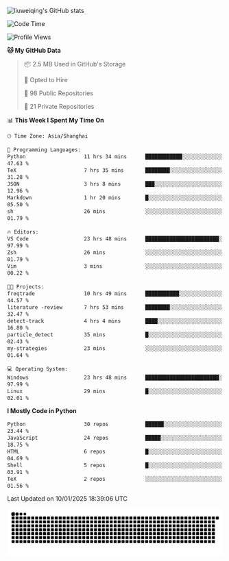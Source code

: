 ![liuweiqing's GitHub stats](https://github-readme-stats.vercel.app/api?username=14790897&show_icons=true&locale=cn&include_all_commits=true&count_private=true)

<!--START_SECTION:waka-->
![Code Time](http://img.shields.io/badge/Code%20Time-1%2C795%20hrs%207%20mins-blue)

![Profile Views](http://img.shields.io/badge/Profile%20Views-13-blue)

**🐱 My GitHub Data** 

> 📦 2.5 MB Used in GitHub's Storage 
 > 
> 💼 Opted to Hire
 > 
> 📜 98 Public Repositories 
 > 
> 🔑 21 Private Repositories 
 > 
📊 **This Week I Spent My Time On** 

```text
🕑︎ Time Zone: Asia/Shanghai

💬 Programming Languages: 
Python                   11 hrs 34 mins      ████████████░░░░░░░░░░░░░   47.63 % 
TeX                      7 hrs 35 mins       ████████░░░░░░░░░░░░░░░░░   31.28 % 
JSON                     3 hrs 8 mins        ███░░░░░░░░░░░░░░░░░░░░░░   12.96 % 
Markdown                 1 hr 20 mins        █░░░░░░░░░░░░░░░░░░░░░░░░   05.50 % 
sh                       26 mins             ░░░░░░░░░░░░░░░░░░░░░░░░░   01.79 % 

🔥 Editors: 
VS Code                  23 hrs 48 mins      ████████████████████████░   97.99 % 
Zsh                      26 mins             ░░░░░░░░░░░░░░░░░░░░░░░░░   01.79 % 
Vim                      3 mins              ░░░░░░░░░░░░░░░░░░░░░░░░░   00.22 % 

🐱‍💻 Projects: 
freqtrade                10 hrs 49 mins      ███████████░░░░░░░░░░░░░░   44.57 % 
literature -review       7 hrs 53 mins       ████████░░░░░░░░░░░░░░░░░   32.47 % 
detect-track             4 hrs 4 mins        ████░░░░░░░░░░░░░░░░░░░░░   16.80 % 
particle_detect          35 mins             █░░░░░░░░░░░░░░░░░░░░░░░░   02.43 % 
my-strategies            23 mins             ░░░░░░░░░░░░░░░░░░░░░░░░░   01.64 % 

💻 Operating System: 
Windows                  23 hrs 48 mins      ████████████████████████░   97.99 % 
Linux                    29 mins             █░░░░░░░░░░░░░░░░░░░░░░░░   02.01 % 
```

**I Mostly Code in Python** 

```text
Python                   30 repos            ██████░░░░░░░░░░░░░░░░░░░   23.44 % 
JavaScript               24 repos            █████░░░░░░░░░░░░░░░░░░░░   18.75 % 
HTML                     6 repos             █░░░░░░░░░░░░░░░░░░░░░░░░   04.69 % 
Shell                    5 repos             █░░░░░░░░░░░░░░░░░░░░░░░░   03.91 % 
TeX                      2 repos             ░░░░░░░░░░░░░░░░░░░░░░░░░   01.56 % 
```




 Last Updated on 10/01/2025 18:39:06 UTC
<!--END_SECTION:waka-->

<picture>
  <source media="(prefers-color-scheme: dark)" srcset="https://raw.githubusercontent.com/14790897/14790897/output/github-contribution-grid-snake-dark.svg" />
  <source media="(prefers-color-scheme: light)" srcset="https://raw.githubusercontent.com/14790897/14790897/output/github-contribution-grid-snake.svg" />
  <img alt="github-snake" src="https://raw.githubusercontent.com/14790897/14790897/output/github-contribution-grid-snake.svg" />
</picture>
